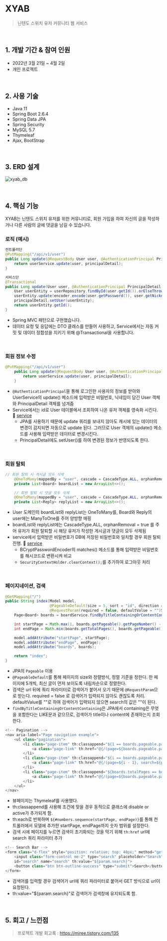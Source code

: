 # XYAB
> 닌텐도 스위치 유저 커뮤니티 웹 서비스

<br>

## 1. 개발 기간 & 참여 인원
* 2022년 3월 21일 ~ 4월 2일
* 개인 프로젝트

<br>

## 2. 사용 기술
* Java 11
* Spring Boot 2.6.4
* Spring Data JPA
* Spring Security
* MySQL 5.7
* Thymeleaf
* Ajax, BootStrap   

<br>

## 3. ERD 설계
![xyab_db](https://user-images.githubusercontent.com/88926356/163223202-938e57fb-de0b-411c-98b2-3233eba83ca0.png)  

<br>

## 4. 핵심 기능
XYAB는 닌텐도 스위치 유저를 위한 커뮤니티로, 회원 가입을 하여 자신의 글을 작성하거나 다른 사람의 글에 댓글을 남길 수 있습니다.  
  
### 로직 (예시)
```java
컨트롤러단
@PutMapping("/api/v1/user")
public Long update(@RequestBody User user, @AuthenticationPrincipal PrincipalDetail principalDetail) {
    return userService.update(user, principalDetail);
}

서비스단
@Transactional
public Long update(User user, @AuthenticationPrincipal PrincipalDetail principalDetail) {
    User userEntity = userRepository.findById(user.getId()).orElseThrow(() -> new IllegalArgumentException("해당 회원이 존재하지 않습니다. id=" + user.getId()));
    userEntity.update(encoder.encode(user.getPassword()), user.getNickname());
    principalDetail.setUser(userEntity);
    return userEntity.getId();
}
```
* Spring MVC 패턴으로 구현했습니다.
* 데이터 요청 및 응답에는 DTO 클래스를 만들어 사용하고, Service에서는 자동 커밋 및 데이터 정합성을 지키기 위해 @Transactional을 사용합니다.

<br>

### 회원 정보 수정
```java
@PutMapping("/api/v1/user")
    public Long update(@RequestBody User user, @AuthenticationPrincipal PrincipalDetail principalDetail) {
        return userService.update(user, principalDetail);
    }
```
* `@AuthenticationPrincipal`을 통해 로그인한 사용자의 정보를 받아와 UserService의 update() 메소드에 입력받은 비밀번호, 닉네임이 담긴 User 객체와 PrincipalDetail 객체를 넘겨줌
* Service에서는 id로 User 테이블에서 조회하여 나온 유저 객체를 영속화 시킨다. 📌 [service](https://github.com/ddukkung/xyab/blob/33647187ad4904ec54aad3f4e25f1685f886dab1/src/main/java/community/xyab/service/UserService.java#L32)
    * JPA를 사용하기 때문에 update 쿼리를 보내지 않아도 캐시에 있는 데이터의 변경이 감지되면 자동으로 update 된다. 그러므로 User 객체의 update() 메소드를 사용해 입력받은 데이터로 변경시킨다. 
    * PrincipalDetail에도 setUser()를 하여 변경된 정보가 반영되도록 한다.

<br>

### 회원 탈퇴
```java
// 회원 탈퇴 시 게시글 모두 삭제
    @OneToMany(mappedBy = "user", cascade = CascadeType.ALL, orphanRemoval = true)
    private List<Board> boardList = new ArrayList<>();

    // 회원 탈퇴 시 댓글 모두 삭제
    @OneToMany(mappedBy = "user", cascade = CascadeType.ALL, orphanRemoval = true)
    private List<Reply> replyList = new ArrayList<>();
```
* User 도메인의 boardList와 replyList는 OneToMany를, Board와 Reply의 user에는 ManyToOne를 주어 양방향 매핑 
* boardList와 replyList에는 CascadeType.ALL, orphanRemoval = true 를 주어 유저가 회원 탈퇴할 시 해당 유저가 작성한 게시글과 댓글이 모두 삭제됨
* service에서 입력받은 비밀번호가 DB에 저장된 비밀번호와 일치할 경우 회원 탈퇴 진행. 📌 [service](https://github.com/ddukkung/xyab/blob/2edc61d129af72fca78667a45786f220ab6c6d70/src/main/java/community/xyab/service/UserService.java#L40)
  * BCryptPasswordEncoder의 matches() 메소드를 통해 입력받은 비밀번호를 해시코드로 변환시켜 비교
  * `SecurityContextHolder.clearContext();`를 추가하여 로그아웃 처리

<br>

### 페이지네이션, 검색
```java
@GetMapping("/")
public String index(Model model,
                    @PageableDefault(size = 5, sort = "id", direction = Sort.Direction.DESC) Pageable pageable,
                    @RequestParam(required = false, defaultValue = "")String search) {
    Page<Board> boards = boardService.findByTitleContainingOrContentContaining(search, search, pageable);

    int startPage = Math.max(1, boards.getPageable().getPageNumber() - 4);
    int endPage = Math.min(boards.getTotalPages(), boards.getPageable().getPageNumber() + 4);

    model.addAttribute("startPage", startPage);
    model.addAttribute("endPage", endPage);
    model.addAttribute("boards", boards);

    return "index";
}
```
* JPA의 `Pageable` 이용
* `@PageableDefault`를 통해 페이지의 size와 정렬방식, 정렬 기준을 정한다. 한 페이지에 5개씩, 최신 글이 먼저 보이도록 내림차순으로 정렬한다.
* 검색은 url 뒤에 쿼리 파라미터로 검색어가 붙어서 오기 때문에 `@RequestParam`으로 받는다. required = false 로 검색어가 입력되지 않아도 괜찮도록 처리. defaultValue를 ""로 하여 검색어가 입력되지 않으면 search의 값은 ""이 된다.
* `findByTitleContainingOrContentContaining`은 JPA에서 containing은 무엇을 포함한다는 LIKE문과 같으므로, 검색어가 title이나 content에 존재하는지 조회한다.

```java
<!-- Pagination -->
<nav aria-label="Page navigation example">
    <ul class="pagination">
        <li class="page-item" th:classappend="${1 == boards.pageable.pageNumber + 1} ? 'disable' : '' ">
            <a class="page-link" th:href="@{/(page=${boards.pageable.pageNumber - 1}, search=${param.search})}">Prev</a>
        </li>
        <li class="page-item" th:classappend="${i == boards.pageable.pageNumber + 1} ? 'active' : '' " th:each="i : ${#numbers.sequence(startPage, endPage)}">
            <a class="page-link" th:href="@{/(page=${i - 1}, search=${param.search})}" th:text="${i}">1</a>
        </li>
        <li class="page-item" th:classappend="${boards.totalPages == boards.pageable.pageNumber + 1} ? 'disable' : '' ">
            <a class="page-link" th:href="@{/(page=${boards.pageable.pageNumber + 1}, search=${param.search})}">Next</a>
        </li>
    </ul>
</nav>
```
* 뷰페이지는 Thymeleaf를 사용했다.
* th:classappend를 사용해 조건에 맞을 경우 동적으로 클래스에 disable or active가 추가되게 함.
* th:each로 반복하며 `${#numbers.sequence(startPage, endPage)}`를 통해 컨트롤러에서 모델에 추가한 startPage, endPage까지 숫자 범위를 설정한다.
* 검색 시에 페이지를 누르면 검색이 초기화되는 것을 막기 위해 `th:href` url에 search 쿼리 파라미터 추가

```java
<!-- Search Bar -->
<form class="d-flex" style="position: relative; top: 40px;" method="get" th:action="@{/}">
    <input class="form-control me-2" type="search" placeholder="Search" aria-label="Search"              
    id="search" name="search" th:value="${param.search}">
    <button class="btn btn-outline-success" type="submit">Search</button>
</form>
```
* 검색어를 입력할 경우 검색어가 url에 쿼리 파라미터로 붙어서 GET 방식으로 url이 요청된다. 
* th:value="${param.search}"로 검색어가 검색창에 유지되도록 함.

<br>

## 5. 회고 / 느낀점
> 프로젝트 개발 회고록 : https://miree.tistory.com/135

<br>
